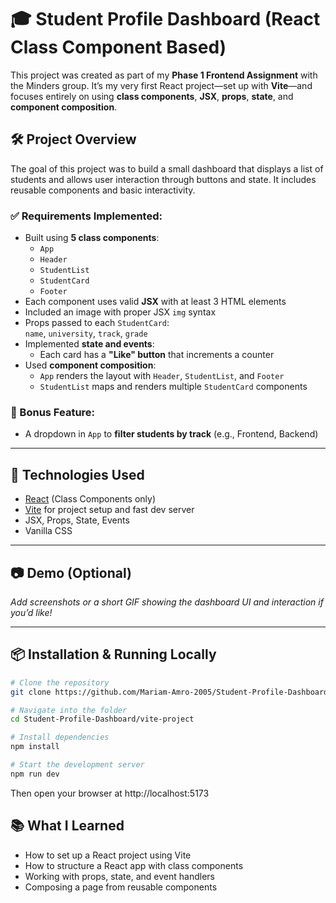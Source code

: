 # 🎓 Student Profile Dashboard (React Class Component Based)

This project was created as part of my **Phase 1 Frontend Assignment** with the Minders group. It’s my very first React project—set up with **Vite**—and focuses entirely on using **class components**, **JSX**, **props**, **state**, and **component composition**.

## 🛠️ Project Overview

The goal of this project was to build a small dashboard that displays a list of students and allows user interaction through buttons and state. It includes reusable components and basic interactivity.

### ✅ Requirements Implemented:
- Built using **5 class components**:
  - `App`
  - `Header`
  - `StudentList`
  - `StudentCard`
  - `Footer`
- Each component uses valid **JSX** with at least 3 HTML elements
- Included an image with proper JSX `img` syntax
- Props passed to each `StudentCard`:  
  `name`, `university`, `track`, `grade`
- Implemented **state and events**:
  - Each card has a **"Like" button** that increments a counter
- Used **component composition**:
  - `App` renders the layout with `Header`, `StudentList`, and `Footer`
  - `StudentList` maps and renders multiple `StudentCard` components

### 🌟 Bonus Feature:
- A dropdown in `App` to **filter students by track** (e.g., Frontend, Backend)

---

## 🚀 Technologies Used

- [React](https://reactjs.org/) (Class Components only)
- [Vite](https://vitejs.dev/) for project setup and fast dev server
- JSX, Props, State, Events
- Vanilla CSS

---

## 📷 Demo (Optional)
*Add screenshots or a short GIF showing the dashboard UI and interaction if you’d like!*

---

## 📦 Installation & Running Locally

```bash
# Clone the repository
git clone https://github.com/Mariam-Amro-2005/Student-Profile-Dashboard.git

# Navigate into the folder
cd Student-Profile-Dashboard/vite-project

# Install dependencies
npm install

# Start the development server
npm run dev
```
Then open your browser at http://localhost:5173

## 📚 What I Learned
- How to set up a React project using Vite
- How to structure a React app with class components
- Working with props, state, and event handlers
- Composing a page from reusable components